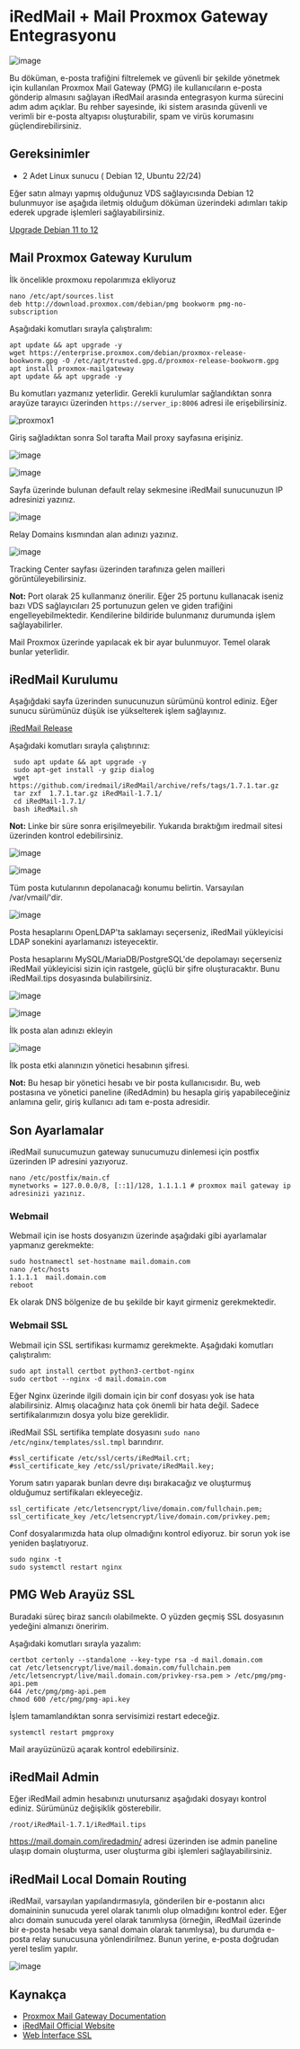 # iRedMail + Mail Proxmox Gateway Entegrasyonu

![image](https://github.com/user-attachments/assets/fd2ca850-a018-4438-bc29-3567bd67f4d2)


Bu döküman, e-posta trafiğini filtrelemek ve güvenli bir şekilde yönetmek için kullanılan Proxmox Mail Gateway (PMG) ile kullanıcıların e-posta gönderip almasını sağlayan iRedMail arasında entegrasyon kurma sürecini adım adım açıklar. Bu rehber sayesinde, iki sistem arasında güvenli ve verimli bir e-posta altyapısı oluşturabilir, spam ve virüs korumasını güçlendirebilirsiniz.

## Gereksinimler

- 2 Adet Linux sunucu ( Debian 12, Ubuntu 22/24)


Eğer satın almayı yapmış olduğunuz VDS sağlayıcısında Debian 12 bulunmuyor ise aşağıda iletmiş olduğum döküman üzerindeki adımları takip ederek upgrade işlemleri sağlayabilirsiniz.

[Upgrade Debian 11 to 12](https://phoenixnap.com/kb/upgrade-debian-11-to-12)

## Mail Proxmox Gateway Kurulum


İlk öncelikle proxmoxu repolarımıza ekliyoruz


```
nano /etc/apt/sources.list
deb http://download.proxmox.com/debian/pmg bookworm pmg-no-subscription
```

Aşağıdaki komutları sırayla çalıştıralım:

```
apt update && apt upgrade -y
wget https://enterprise.proxmox.com/debian/proxmox-release-bookworm.gpg -O /etc/apt/trusted.gpg.d/proxmox-release-bookworm.gpg
apt install proxmox-mailgateway
apt update && apt upgrade -y
```

Bu komutları yazmanız yeterlidir. Gerekli kurulumlar sağlandıktan sonra arayüze tarayıcı üzerinden `https://server_ip:8006` adresi ile erişebilirsiniz.

![proxmox1](https://github.com/user-attachments/assets/86521b6a-75b7-48b8-94d8-46780fc1bd91)

Giriş sağladıktan sonra Sol tarafta Mail proxy sayfasına erişiniz.

![image](https://github.com/user-attachments/assets/8fa90eae-5ea9-41af-b9be-2b416451bd4f)

![image](https://github.com/user-attachments/assets/7b80f1a6-c864-4650-a869-b6e202df39a5)

Sayfa üzerinde bulunan default relay sekmesine iRedMail sunucunuzun IP adresinizi yazınız.


![image](https://github.com/user-attachments/assets/77148d89-577a-4c02-afb7-67b10baddf1f)

Relay Domains kısmından alan adınızı yazınız.

![image](https://github.com/user-attachments/assets/623c18e6-9d1f-49c8-9c3c-e8c2ef95a862)

Tracking Center sayfası üzerinden tarafınıza gelen mailleri görüntüleyebilirsiniz.


**Not:** Port olarak 25 kullanmanız önerilir. Eğer 25 portunu kullanacak iseniz bazı VDS sağlayıcıları 25 portunuzun gelen ve giden trafiğini engelleyebilmektedir. Kendilerine bildiride bulunmanız durumunda işlem sağlayabilirler.

Mail Proxmox üzerinde yapılacak ek bir ayar bulunmuyor. Temel olarak bunlar yeterlidir.


## iRedMail Kurulumu

Aşağığdaki sayfa üzerinden sunucunuzun sürümünü kontrol ediniz. Eğer sunucu sürümünüz düşük ise yükselterek işlem sağlayınız.


[iRedMail Release](https://www.iredmail.org/download.html)

Aşağıdaki komutları sırayla çalıştırınız:

```
 sudo apt update && apt upgrade -y
 sudo apt-get install -y gzip dialog
 wget https://github.com/iredmail/iRedMail/archive/refs/tags/1.7.1.tar.gz
 tar zxf  1.7.1.tar.gz iRedMail-1.7.1/
 cd iRedMail-1.7.1/
 bash iRedMail.sh
```

**Not:** Linke bir süre sonra erişilmeyebilir. Yukarıda bıraktığım iredmail sitesi üzerinden kontrol edebilirsiniz.


![image](https://github.com/user-attachments/assets/ea76e914-d65c-4946-90a7-9a2496b0037b)


![image](https://github.com/user-attachments/assets/fd293878-d79b-46dc-b9eb-9de3d2627d32)

Tüm posta kutularının depolanacağı konumu belirtin. Varsayılan /var/vmail/'dir.


![image](https://github.com/user-attachments/assets/c5c1c01a-f135-4044-b8ae-6f30d742f20a)

Posta hesaplarını OpenLDAP'ta saklamayı seçerseniz, iRedMail yükleyicisi LDAP sonekini ayarlamanızı isteyecektir.

Posta hesaplarını MySQL/MariaDB/PostgreSQL'de depolamayı seçerseniz iRedMail yükleyicisi sizin için rastgele, güçlü bir şifre oluşturacaktır. Bunu iRedMail.tips dosyasında bulabilirsiniz.

![image](https://github.com/user-attachments/assets/7d8f377f-019c-4ded-b006-67f1995fe1ee)

![image](https://github.com/user-attachments/assets/fdc31b92-42c9-499d-b566-17367e0f7c5d)

İlk posta alan adınızı ekleyin

![image](https://github.com/user-attachments/assets/0ad06fdf-370e-4ff5-bd0e-b8a8addf19d5)

İlk posta etki alanınızın yönetici hesabının şifresi.

**Not:** Bu hesap bir yönetici hesabı ve bir posta kullanıcısıdır. Bu, web postasına ve yönetici paneline (iRedAdmin) bu hesapla giriş yapabileceğiniz anlamına gelir, giriş kullanıcı adı tam e-posta adresidir.

## Son Ayarlamalar

iRedMail sunucumuzun gateway sunucumuzu dinlemesi için postfix üzerinden IP adresini yazıyoruz.

```
nano /etc/postfix/main.cf
mynetworks = 127.0.0.0/8, [::1]/128, 1.1.1.1 # proxmox mail gateway ip adresinizi yazınız.
```

### Webmail

Webmail için ise hosts dosyanızın üzerinde aşağıdaki gibi ayarlamalar yapmanız gerekmekte:

```
sudo hostnamectl set-hostname mail.domain.com
nano /etc/hosts
1.1.1.1  mail.domain.com
reboot
```

Ek olarak DNS bölgenize de bu şekilde bir kayıt girmeniz gerekmektedir.

### Webmail SSL

Webmail için SSL sertifikası kurmamız gerekmekte. Aşağıdaki komutları çalıştıralım:


```
sudo apt install certbot python3-certbot-nginx
sudo certbot --nginx -d mail.domain.com
```

Eğer Nginx üzerinde ilgili domain için bir conf dosyası yok ise hata alabilirsiniz. Almış olacağınız hata çok önemli bir hata değil. Sadece sertifikalarımızın dosya yolu bize gereklidir.

iRedMail SSL sertifika template dosyasını  `sudo nano /etc/nginx/templates/ssl.tmpl` barındırır.

```
#ssl_certificate /etc/ssl/certs/iRedMail.crt;
#ssl_certificate_key /etc/ssl/private/iRedMail.key;
```
Yorum satırı yaparak bunları devre dışı bırakacağız ve oluşturmuş olduğumuz sertifikaları ekleyeceğiz.

```
ssl_certificate /etc/letsencrypt/live/domain.com/fullchain.pem;
ssl_certificate_key /etc/letsencrypt/live/domain.com/privkey.pem;
```

Conf dosyalarımızda hata olup olmadığını kontrol ediyoruz. bir sorun yok ise yeniden başlatıyoruz.

```
sudo nginx -t
sudo systemctl restart nginx
```

## PMG Web Arayüz SSL

Buradaki süreç biraz sancılı olabilmekte. O yüzden geçmiş SSL dosyasının yedeğini almanızı öneririm.

Aşağıdaki komutları sırayla yazalım:

```
certbot certonly --standalone --key-type rsa -d mail.domain.com
cat /etc/letsencrypt/live/mail.domain.com/fullchain.pem /etc/letsencrypt/live/mail.domain.com/privkey-rsa.pem > /etc/pmg/pmg-api.pem
644 /etc/pmg/pmg-api.pem
chmod 600 /etc/pmg/pmg-api.key
```

İşlem tamamlandıktan sonra servisimizi restart edeceğiz.

```
systemctl restart pmgproxy
```


Mail arayüzünüzü açarak kontrol edebilirsiniz.


## iRedMail Admin

Eğer iRedMail admin hesabınızı unutursanız aşağıdaki dosyayı kontrol ediniz. Sürümünüz değişiklik gösterebilir.

```
/root/iRedMail-1.7.1/iRedMail.tips 
```

https://mail.domain.com/iredadmin/ adresi üzerinden ise admin paneline ulaşıp domain oluşturma, user oluşturma gibi işlemleri sağlayabilirsiniz.


## iRedMail Local Domain Routing

iRedMail, varsayılan yapılandırmasıyla, gönderilen bir e-postanın alıcı domaininin sunucuda yerel olarak tanımlı olup olmadığını kontrol eder. Eğer alıcı domain sunucuda yerel olarak tanımlıysa (örneğin, iRedMail üzerinde bir e-posta hesabı veya sanal domain olarak tanımlıysa), bu durumda e-posta relay sunucusuna yönlendirilmez. Bunun yerine, e-posta doğrudan yerel teslim yapılır.

![image](https://github.com/user-attachments/assets/9ec8e35e-4daf-4851-a0d8-7e0205c9ae3e)






## Kaynakça
- [Proxmox Mail Gateway Documentation](https://pve.proxmox.com/wiki/Install_Proxmox_VE_on_Debian_12_Bookworm)
- [iRedMail Official Website](https://docs.iredmail.org/install.iredmail.on.debian.ubuntu.html)
- [Web İnterface SSL](https://forum.proxmox.com/threads/how-to-have-mail-gateway-url-dashboard-with-ssl.108153/)
